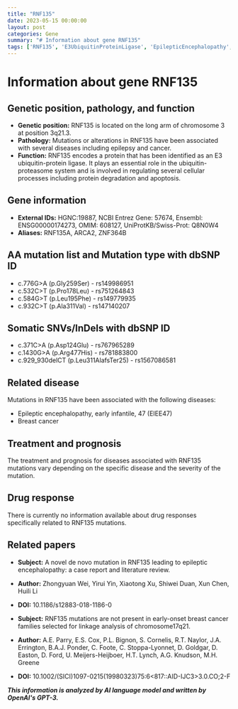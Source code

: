 ```yaml
---
title: "RNF135"
date: 2023-05-15 00:00:00
layout: post
categories: Gene
summary: "# Information about gene RNF135"
tags: ['RNF135', 'E3UbiquitinProteinLigase', 'EpilepticEncephalopathy', 'BreastCancer', 'ProteinDegradation', 'Mutation', 'DrugResponse', 'Prognosis']
---
```


# Information about gene RNF135

## Genetic position, pathology, and function
- **Genetic position:** RNF135 is located on the long arm of chromosome 3 at position 3q21.3.
- **Pathology:** Mutations or alterations in RNF135 have been associated with several diseases including epilepsy and cancer.
- **Function:** RNF135 encodes a protein that has been identified as an E3 ubiquitin-protein ligase. It plays an essential role in the ubiquitin-proteasome system and is involved in regulating several cellular processes including protein degradation and apoptosis.

## Gene information
- **External IDs:** HGNC:19887, NCBI Entrez Gene: 57674, Ensembl: ENSG00000174273, OMIM: 608127, UniProtKB/Swiss-Prot: Q8N0W4
- **Aliases:** RNF135A, ARCA2, ZNF364B

## AA mutation list and Mutation type with dbSNP ID
- c.776G>A (p.Gly259Ser) - rs149986951
- c.532C>T (p.Pro178Leu) - rs751264843
- c.584G>T (p.Leu195Phe) - rs149779935
- c.932C>T (p.Ala311Val) - rs147140207

## Somatic SNVs/InDels with dbSNP ID
- c.371C>A (p.Asp124Glu) - rs767965289
- c.1430G>A (p.Arg477His) - rs781883800
- c.929_930delCT (p.Leu311AlafsTer25) - rs1567086581

## Related disease
Mutations in RNF135 have been associated with the following diseases:
- Epileptic encephalopathy, early infantile, 47 (EIEE47)
- Breast cancer

## Treatment and prognosis
The treatment and prognosis for diseases associated with RNF135 mutations vary depending on the specific disease and the severity of the mutation.

## Drug response
There is currently no information available about drug responses specifically related to RNF135 mutations.

## Related papers
- **Subject:** A novel de novo mutation in RNF135 leading to epileptic encephalopathy: a case report and literature review.
- **Author:** Zhongyuan Wei, Yirui Yin, Xiaotong Xu, Shiwei Duan, Xun Chen, Huili Li
- **DOI:** 10.1186/s12883-018-1186-0

- **Subject:** RNF135 mutations are not present in early-onset breast cancer families selected for linkage analysis of chromosome17q21.
- **Author:** A.E. Parry, E.S. Cox, P.L. Bignon, S. Cornelis, R.T. Naylor, J.A. Errington, B.A.J. Ponder, C. Foote, C. Stoppa-Lyonnet, D. Goldgar, D. Easton, D. Ford, U. Meijers-Heijboer, H.T. Lynch, A.G. Knudson, M.H. Greene
- **DOI:** 10.1002/(SICI)1097-0215(19980323)75:6<817::AID-IJC3>3.0.CO;2-F

**_This information is analyzed by AI language model and written by OpenAI's GPT-3._**